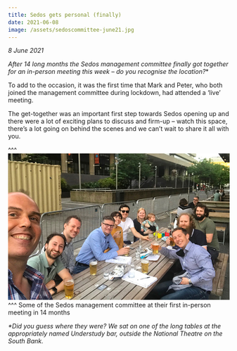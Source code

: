 ```yaml
---
title: Sedos gets personal (finally)
date: 2021-06-08
image: /assets/sedoscommittee-june21.jpg
---
```

*8 June 2021*

**After 14 long months the Sedos management committee finally got together for an in-person meeting this week – do you recognise the location*?** 

To add to the occasion, it was the first time that Mark and Peter, who both joined the management committee during lockdown, had attended a ‘live’ meeting. 

The get-together was an important first step towards Sedos opening up and there were a lot of exciting plans to discuss and firm-up – watch this space, there’s a lot going on behind the scenes and we can’t wait to share it all with you. 

^^^ ![](/assets/sedoscommittee-june21.jpg)
^^^ Some of the Sedos management committee at their first in-person meeting in 14 months

*\*Did you guess where they were? We sat on one of the long tables at the appropriately named Understudy bar, outside the National Theatre on the South Bank.*